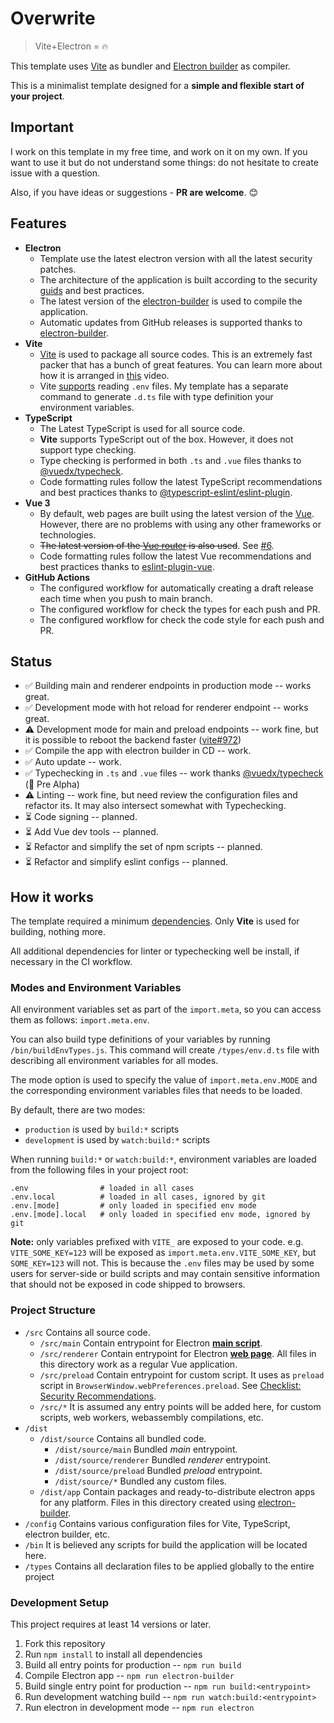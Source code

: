 # Overwrite

> Vite+Electron = 🔥

This template uses [Vite](https://github.com/vitejs/vite/) as bundler and [Electron builder](https://www.electron.build/) as compiler.

This is a minimalist template designed for a **simple and flexible start of your project**.


## Important
I work on this template in my free time, and work on it on my own. If you want to use it but do not understand some things: do not hesitate to create issue with a question.

Also, if you have ideas or suggestions - **PR are welcome**. 😊

## Features

- **Electron**
  - Template use the latest electron version with all the latest security patches.
  - The architecture of the application is built according to the security [guids](https://www.electronjs.org/docs/tutorial/security) and best practices.
  - The latest version of the [electron-builder](https://www.electron.build/) is used to compile the application.
  - Automatic updates from GitHub releases is supported thanks to [electron-builder](https://www.electron.build/auto-update).
- **Vite**
  - [Vite](https://github.com/vitejs/vite/) is used to package all source codes. This is an extremely fast packer that has a bunch of great features. You can learn more about how it is arranged in [this](https://youtu.be/xXrhg26VCSc) video.
  - Vite [supports](https://github.com/vitejs/vite/#modes-and-environment-variables) reading `.env` files. My template has a separate command to generate `.d.ts` file with type definition your environment variables.
- **TypeScript**
  - The Latest TypeScript is used for all source code. 
  - **Vite** supports TypeScript out of the box. However, it does not support type checking.
  - Type checking is performed in both `.ts` and `.vue` files thanks to [@vuedx/typecheck](https://github.com/znck/vue-developer-experience/tree/master/packages/typecheck).
  - Code formatting rules follow the latest TypeScript recommendations and best practices thanks to [@typescript-eslint/eslint-plugin](https://www.npmjs.com/package/@typescript-eslint/eslint-plugin).
- **Vue 3**
  - By default, web pages are built using the latest version of the [Vue](https://github.com/vuejs/vue-next). However, there are no problems with using any other frameworks or technologies.
  - ~~The latest version of the [Vue router](https://github.com/vuejs/vue-router-next) is also used~~. See [#6](https://github.com/cawa-93/vite-electron-builder/pull/6).
  - Code formatting rules follow the latest Vue recommendations and best practices thanks to [eslint-plugin-vue](https://github.com/vuejs/eslint-plugin-vue).
- **GitHub Actions**
  - The configured workflow for automatically creating a draft release each time when you push to main branch.
  - The configured workflow for check the types for each push and PR.
  - The configured workflow for check the code style for each push and PR.

## Status
- ✅ Building main and renderer endpoints in production mode -- works great.
- ✅ Development mode with hot reload for renderer endpoint -- works great.
- ⚠ Development mode for main and preload endpoints -- work fine, but it is possible to reboot the backend faster ([vite#972](https://github.com/vitejs/vite/issues/972))
- ✅ Compile the app with electron builder in CD -- work.
- ✅ Auto update -- work.
- ✅ Typechecking in `.ts` and `.vue` files -- work thanks [@vuedx/typecheck](https://github.com/znck/vue-developer-experience/tree/master/packages/typecheck) (🚨 Pre Alpha)
- ⚠ Linting -- work fine, but need review the configuration files and refactor its. It may also intersect somewhat with Typechecking.
- ⏳ Code signing -- planned. 
- ⏳ Add Vue dev tools -- planned.
- ⏳ Refactor and simplify the set of npm scripts -- planned.
- ⏳ Refactor and simplify eslint configs -- planned.

## How it works
The template required a minimum [dependencies](https://github.com/cawa-93/vite-electron-builder/blob/main/package.json). Only **Vite** is used for building, nothing more.

All additional dependencies for linter or typechecking well be install, if necessary in the CI workflow.

### Modes and Environment Variables
All environment variables set as part of the `import.meta`, so you can access them as follows: `import.meta.env`. 

You can also build type definitions of your variables by running `/bin/buildEnvTypes.js`. This command will create `/types/env.d.ts` file with describing all environment variables for all modes.

The mode option is used to specify the value of `import.meta.env.MODE` and the corresponding environment variables files that needs to be loaded.

By default, there are two modes:
  - `production` is used by `build:*` scripts
  - `development` is used by `watch:build:*` scripts


When running `build:*` or `watch:build:*`, environment variables are loaded from the following files in your project root:

```
.env                # loaded in all cases
.env.local          # loaded in all cases, ignored by git
.env.[mode]         # only loaded in specified env mode
.env.[mode].local   # only loaded in specified env mode, ignored by git
```

**Note:** only variables prefixed with `VITE_` are exposed to your code. e.g. `VITE_SOME_KEY=123` will be exposed as `import.meta.env.VITE_SOME_KEY`, but `SOME_KEY=123` will not. This is because the `.env` files may be used by some users for server-side or build scripts and may contain sensitive information that should not be exposed in code shipped to browsers.

### Project Structure
- `/src`
  Contains all source code.
  - `/src/main` 
  Contain entrypoint for Electron [**main script**](https://www.electronjs.org/docs/tutorial/quick-start#create-the-main-script-file).
  - `/src/renderer` 
    Contain entrypoint for Electron [**web page**](https://www.electronjs.org/docs/tutorial/quick-start#create-a-web-page). All files in this directory work as a regular Vue application.
  - `/src/preload` 
    Contain entrypoint for custom script. It uses as `preload` script in `BrowserWindow.webPreferences.preload`. See [Checklist: Security Recommendations](https://www.electronjs.org/docs/tutorial/security#2-do-not-enable-nodejs-integration-for-remote-content).
  - `/src/*` It is assumed any entry points will be added here, for custom scripts, web workers, webassembly compilations, etc.
- `/dist` 
  - `/dist/source`
  Contains all bundled code.
    - `/dist/source/main` Bundled *main* entrypoint.
    - `/dist/source/renderer` Bundled *renderer* entrypoint.
    - `/dist/source/preload` Bundled *preload* entrypoint.
    - `/dist/source/*` Bundled any custom files.
  - `/dist/app`
  Contain packages and ready-to-distribute electron apps for any platform. Files in this directory created using [electron-builder](https://www.electron.build/).
- `/config`
  Contains various configuration files for Vite, TypeScript, electron builder, etc.
- `/bin`
  It is believed any scripts for build the application will be located here.
- `/types` 
  Contains all declaration files to be applied globally to the entire project

### Development Setup
This project requires at least 14 versions or later.
1. Fork this repository
1. Run `npm install` to install all dependencies
1. Build all entry points for production -- `npm run build`
1. Compile Electron app -- `npm run electron-builder`
1. Build single entry point for production -- `npm run build:<entrypoint>`
1. Run development watching build -- `npm run watch:build:<entrypoint>`
1. Run electron in development mode -- `npm run electron`
